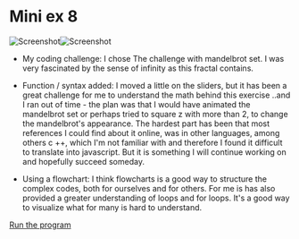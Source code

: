 # Mini ex 8 

![Screenshot](https://github.com/kris03/AP-17/blob/master/mini_ex8/Sk%C3%A6rmbillede1.png)![Screenshot](https://github.com/kris03/AP-17/blob/master/mini_ex8/Sk%C3%A6rmbillede2.png)

- My coding challenge: 
I chose The challenge with mandelbrot set. I was very fascinated by the sense of infinity as this fractal contains.

- Function / syntax added: 
I moved a little on the sliders, but it has been a great challenge for me to understand the math behind this exercise ..and I ran out of time - the plan was that I would have animated the mandelbrot set or perhaps tried to square z with more than 2, to change the mandelbrot's appearance. 
The hardest part has been that most references I could find about it online, was in other languages, among others c ++, which I'm not familiar with and therefore I found it difficult to translate into javascript. 
But it is something I will continue working on and hopefully succeed someday.

- Using a flowchart: 
I think flowcharts is a good way to structure the complex codes, both for ourselves and for others. For me is has also provided a greater understanding of loops and  for loops. 
It's a good way to visualize what for many is hard to understand.

[Run the program](https://rawgit.com/kris03/AP-17/master/mini_ex8/index.html)
